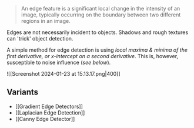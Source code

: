 > An edge feature is a significant local change in the intensity of an image, typically occurring on the boundary between two different regions in an image.

Edges are not necessarily incident to objects. Shadows and rough textures can 'trick' object detection.

A simple method for edge detection is using *local maxima & minima of the first derivative, or x-intercept on a second derivative*. This is, however, susceptible to noise influence (*see below*).

![[Screenshot 2024-01-23 at 15.13.17.png|400]]

## Variants
- [[Gradient Edge Detectors]]
- [[Laplacian Edge Detection]]
- [[Canny Edge Detector]]

